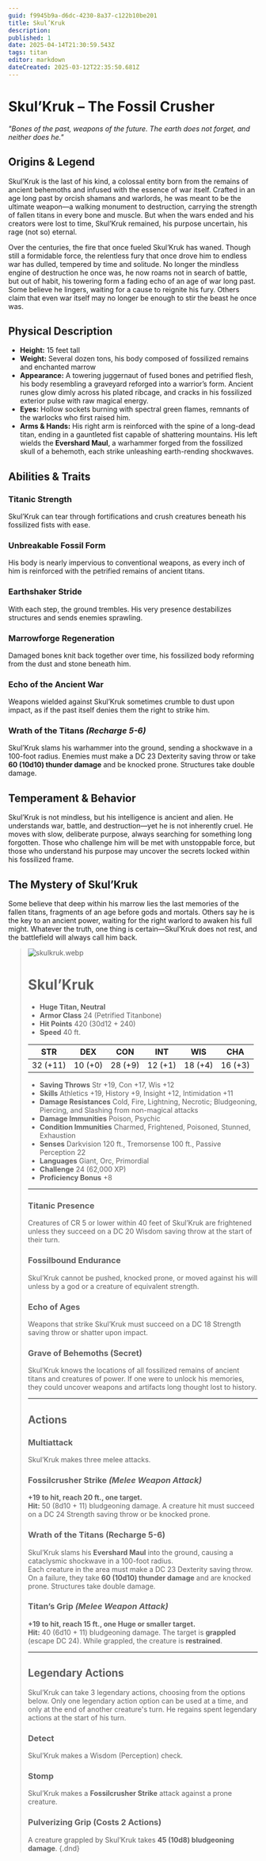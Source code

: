 ```yaml
---
guid: f9945b9a-d6dc-4230-8a37-c122b10be201
title: Skul’Kruk
description: 
published: 1
date: 2025-04-14T21:30:59.543Z
tags: titan
editor: markdown
dateCreated: 2025-03-12T22:35:50.681Z
---
```


# Skul’Kruk – The Fossil Crusher  
*"Bones of the past, weapons of the future. The earth does not forget, and neither does he."*  

## **Origins & Legend**  
Skul’Kruk is the last of his kind, a colossal entity born from the remains of ancient behemoths and infused with the essence of war itself. Crafted in an age long past by orcish shamans and warlords, he was meant to be the ultimate weapon—a walking monument to destruction, carrying the strength of fallen titans in every bone and muscle. But when the wars ended and his creators were lost to time, Skul’Kruk remained, his purpose uncertain, his rage (not so) eternal.  

Over the centuries, the fire that once fueled Skul’Kruk has waned. Though still a formidable force, the relentless fury that once drove him to endless war has dulled, tempered by time and solitude. No longer the mindless engine of destruction he once was, he now roams not in search of battle, but out of habit, his towering form a fading echo of an age of war long past. Some believe he lingers, waiting for a cause to reignite his fury. Others claim that even war itself may no longer be enough to stir the beast he once was.

## **Physical Description**  
- **Height:** 15 feet tall  
- **Weight:** Several dozen tons, his body composed of fossilized remains and enchanted marrow  
- **Appearance:** A towering juggernaut of fused bones and petrified flesh, his body resembling a graveyard reforged into a warrior’s form. Ancient runes glow dimly across his plated ribcage, and cracks in his fossilized exterior pulse with raw magical energy.  
- **Eyes:** Hollow sockets burning with spectral green flames, remnants of the warlocks who first raised him.  
- **Arms & Hands:** His right arm is reinforced with the spine of a long-dead titan, ending in a gauntleted fist capable of shattering mountains. His left wields the **Evershard Maul**, a warhammer forged from the fossilized skull of a behemoth, each strike unleashing earth-rending shockwaves.  

## **Abilities & Traits**  
### **Titanic Strength**  
Skul’Kruk can tear through fortifications and crush creatures beneath his fossilized fists with ease.  

### **Unbreakable Fossil Form**  
His body is nearly impervious to conventional weapons, as every inch of him is reinforced with the petrified remains of ancient titans.  

### **Earthshaker Stride**  
With each step, the ground trembles. His very presence destabilizes structures and sends enemies sprawling.  

### **Marrowforge Regeneration**  
Damaged bones knit back together over time, his fossilized body reforming from the dust and stone beneath him.  

### **Echo of the Ancient War**  
Weapons wielded against Skul’Kruk sometimes crumble to dust upon impact, as if the past itself denies them the right to strike him.  

### **Wrath of the Titans** *(Recharge 5-6)*  
Skul’Kruk slams his warhammer into the ground, sending a shockwave in a 100-foot radius. Enemies must make a DC 23 Dexterity saving throw or take **60 (10d10) thunder damage** and be knocked prone. Structures take double damage.  

## **Temperament & Behavior**  
Skul’Kruk is not mindless, but his intelligence is ancient and alien. He understands war, battle, and destruction—yet he is not inherently cruel. He moves with slow, deliberate purpose, always searching for something long forgotten. Those who challenge him will be met with unstoppable force, but those who understand his purpose may uncover the secrets locked within his fossilized frame.  

## **The Mystery of Skul’Kruk**  
Some believe that deep within his marrow lies the last memories of the fallen titans, fragments of an age before gods and mortals. Others say he is the key to an ancient power, waiting for the right warlord to awaken his full might. Whatever the truth, one thing is certain—Skul’Kruk does not rest, and the battlefield will always call him back.  

> ![skulkruk.webp](/characters/skulkruk.webp)
># Skul’Kruk  
>- **Huge Titan, Neutral**  
>- **Armor Class** 24 (Petrified Titanbone)  
>- **Hit Points** 420 (30d12 + 240)  
>- **Speed** 40 ft.  
>
>|STR|DEX|CON|INT|WIS|CHA|  
>|---|---|---|---|---|---|  
>|32 (+11)|10 (+0)|28 (+9)|12 (+1)|18 (+4)|16 (+3)|  
>
>- **Saving Throws** Str +19, Con +17, Wis +12  
>- **Skills** Athletics +19, History +9, Insight +12, Intimidation +11  
>- **Damage Resistances** Cold, Fire, Lightning, Necrotic; Bludgeoning, Piercing, and Slashing from non-magical attacks  
>- **Damage Immunities** Poison, Psychic  
>- **Condition Immunities** Charmed, Frightened, Poisoned, Stunned, Exhaustion  
>- **Senses** Darkvision 120 ft., Tremorsense 100 ft., Passive Perception 22  
>- **Languages** Giant, Orc, Primordial  
>- **Challenge** 24 (62,000 XP)  
>- **Proficiency Bonus** +8  
>
>---
>
>### **Titanic Presence**  
>Creatures of CR 5 or lower within 40 feet of Skul’Kruk are frightened unless they succeed on a DC 20 Wisdom saving throw at the start of their turn.  
>
>### **Fossilbound Endurance**  
>Skul’Kruk cannot be pushed, knocked prone, or moved against his will unless by a god or a creature of equivalent strength.  
>
>### **Echo of Ages**  
>Weapons that strike Skul’Kruk must succeed on a DC 18 Strength saving throw or shatter upon impact.  
>
>### **Grave of Behemoths (Secret)**  
>Skul’Kruk knows the locations of all fossilized remains of ancient titans and creatures of power. If one were to unlock his memories, they could uncover weapons and artifacts long thought lost to history.  
>
>---
>
>## **Actions**  
>### **Multiattack**  
>Skul’Kruk makes three melee attacks.  
>
>### **Fossilcrusher Strike** *(Melee Weapon Attack)*  
>**+19 to hit, reach 20 ft., one target.**  
>**Hit:** 50 (8d10 + 11) bludgeoning damage. A creature hit must succeed on a DC 24 Strength saving throw or be knocked prone.  
>
>### **Wrath of the Titans (Recharge 5-6)**  
>Skul’Kruk slams his **Evershard Maul** into the ground, causing a cataclysmic shockwave in a 100-foot radius.  
>Each creature in the area must make a DC 23 Dexterity saving throw. On a failure, they take **60 (10d10) thunder damage** and are knocked prone. Structures take double damage.  
>
>### **Titan’s Grip** *(Melee Weapon Attack)*  
>**+19 to hit, reach 15 ft., one Huge or smaller target.**  
>**Hit:** 40 (6d10 + 11) bludgeoning damage. The target is **grappled** (escape DC 24). While grappled, the creature is **restrained**.  
>
>---
>
>## **Legendary Actions**  
>Skul’Kruk can take 3 legendary actions, choosing from the options below. Only one legendary action option can be used at a time, and only at the end of another creature's turn. He regains spent legendary actions at the start of his turn.  
>
>### **Detect**  
>Skul’Kruk makes a Wisdom (Perception) check.  
>
>### **Stomp**  
>Skul’Kruk makes a **Fossilcrusher Strike** attack against a prone creature.  
>
>### **Pulverizing Grip (Costs 2 Actions)**  
>A creature grappled by Skul’Kruk takes **45 (10d8) bludgeoning damage**.
>{.dnd}
